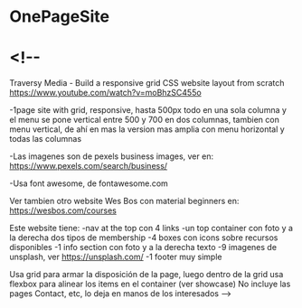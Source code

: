 # OnePageSite
# <!--
Traversy Media - Build a responsive grid CSS website layout from scratch
https://www.youtube.com/watch?v=moBhzSC455o

-1page site with grid, responsive, hasta 500px todo en una sola columna y el menu se pone vertical entre 500 y 700 en dos columnas, tambien con menu vertical, de ahí en mas la version mas amplia con menu horizontal y todas las columnas

-Las imagenes son de pexels business images, ver en: https://www.pexels.com/search/business/

-Usa font awesome, de fontawesome.com

Ver tambien otro website Wes Bos con material beginners en:
    https://wesbos.com/courses

Este website tiene:
-nav at the top con 4 links
-un top container con foto y a la derecha dos tipos de membership
-4 boxes con icons sobre recursos disponibles
-1 info section con foto y a la derecha texto
-9 imagenes de unsplash, ver https://unsplash.com/
-1 footer muy simple

Usa grid para armar la disposición de la page, luego dentro de la grid usa flexbox para alinear los items en el container (ver showcase)
No incluye las pages Contact, etc, lo deja en manos de los interesados
-->
